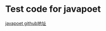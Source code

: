 # Test code for javapoet
[javapoet github地址](https://github.com/square/javapoet/tree/master/src/main/java/com/squareup/javapoet "javapoet url")
